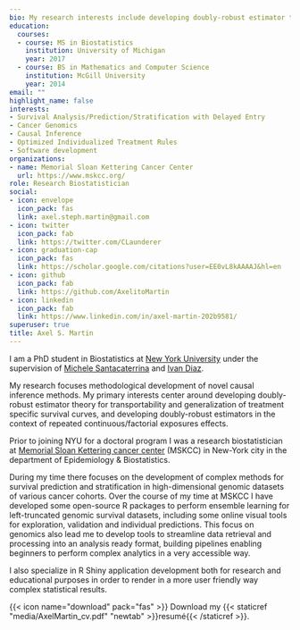 ```yaml
---
bio: My research interests include developing doubly-robust estimator theory for transportability and generalization of treatment specific survival curves, and developing doubly-robust estimators in the context of repeated continuous/factorial exposures effects.
education:
  courses:
  - course: MS in Biostatistics
    institution: University of Michigan
    year: 2017
  - course: BS in Mathematics and Computer Science
    institution: McGill University
    year: 2014
email: ""
highlight_name: false
interests:
- Survival Analysis/Prediction/Stratification with Delayed Entry
- Cancer Genomics
- Causal Inference
- Optimized Individualized Treatment Rules
- Software development
organizations:
- name: Memorial Sloan Kettering Cancer Center
  url: https://www.mskcc.org/
role: Research Biostatistician
social:
- icon: envelope
  icon_pack: fas
  link: axel.steph.martin@gmail.com
- icon: twitter
  icon_pack: fab
  link: https://twitter.com/CLaunderer
- icon: graduation-cap
  icon_pack: fas
  link: https://scholar.google.com/citations?user=EE0vL8kAAAAJ&hl=en
- icon: github
  icon_pack: fab
  link: https://github.com/AxelitoMartin
- icon: linkedin
  icon_pack: fab
  link: https://www.linkedin.com/in/axel-martin-202b9581/
superuser: true
title: Axel S. Martin
---
```


I am a PhD student in Biostatistics at [New York University](https://publichealth.nyu.edu/department/biostatistics) under the supervision of [Michele Santacaterrina](https://michelesantacatterina.github.io/) and [Ivan Diaz](https://www.idiaz.xyz/).

My research focuses methodological development of novel causal inference methods. My primary interests center around developing doubly-robust estimator theory for transportability and generalization of treatment specific survival curves, and developing doubly-robust estimators in the context of repeated continuous/factorial exposures effects.


Prior to joining NYU for a doctoral program I was a research biostatistician at [Memorial Sloan Kettering cancer center](https://www.mskcc.org/departments/epidemiology-biostatistics) (MSKCC) in New-York city in the department of Epidemiology & Biostatistics. 

During my time there focuses on the development of complex methods for survival prediction and stratification in high-dimensional genomic datasets of various cancer cohorts. Over the course of my time at MSKCC I have developed some open-source R packages to perform ensemble learning for left-truncated genomic survival datasets, including some online visual tools for exploration, validation and individual predictions.  This focus on genomics also lead me to develop tools to streamline data retrieval and processing into an analysis ready format, building pipelines enabling beginners to perform complex analytics in a very accessible way.

I also specialize in R Shiny application development both for research and educational purposes in order to render in a more user friendly way complex statistical results.


{{< icon name="download" pack="fas" >}} Download my {{< staticref "media/AxelMartin_cv.pdf" "newtab" >}}resumé{{< /staticref >}}.

